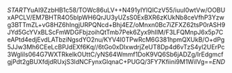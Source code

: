 $START$YuAI9ZzbHB1c58/TOWc86uLV++N491ylYlQlCzV55/iuuI0wtVw/OOBUxAPCLV/EM7BHTR4O5blpWH6QrJU3yUZsS0ExBXR6zKUkNb8ceVfhP3Yzwg3BTTmZL+vG8HZ6hIngjURPQNcd+Bhj4EZ/oMnxn0Bc7iZFXZ62tsP0rASH9JYd5GcYVxBLScFmWDGFbjzoihQtTmb7Pek6Zyx9hIIM/F3LFQMnpJ6x5p7CeAPtd4edjEvdLATbziNgsdYO2nu/KYV4I0TPwRcM6G381hpmQXUkB/O+dPg5JJw3Mh6CEeLcBPJdEXf6Kq//6tGo0xDIxwdrjZeUT8Dp4d6vTzS4yl2UErPc3WgliIs064G7WXTRkeIkOUttC/yNS64Wmmf1DoK9VQ6Sb6jADZg/IrEdgmcfgjPdt2gBUXfdjdRUxjS3ldNCFynxGlqnaC+PUGQ/3FY7Kfiini9M1WiIVg==$END$